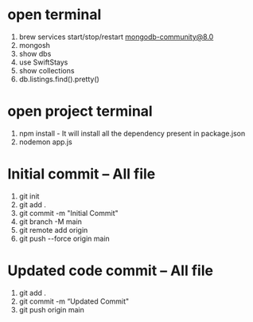 # open terminal
1. brew services start/stop/restart mongodb-community@8.0
2. mongosh
3. show dbs
4. use SwiftStays
5. show collections
6. db.listings.find().pretty()

# open project terminal
1. npm install - It will install all the dependency present in package.json
2. nodemon app.js

# Initial commit – All file
1. git init
2. git add .
3. git commit -m "Initial Commit"
4. git branch -M main
5. git remote add origin <your-repo-URL>
6. git push --force origin main

# Updated code commit – All file
1. git add .
2. git commit -m “Updated Commit"
3. git push origin main